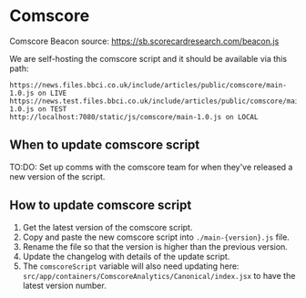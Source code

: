 # Comscore

Comscore Beacon source: https://sb.scorecardresearch.com/beacon.js

We are self-hosting the comscore script and it should be available via this path:

```
https://news.files.bbci.co.uk/include/articles/public/comscore/main-1.0.js on LIVE
https://news.test.files.bbci.co.uk/include/articles/public/comscore/main-1.0.js on TEST
http://localhost:7080/static/js/comscore/main-1.0.js on LOCAL
```

## When to update comscore script

TO:DO: Set up comms with the comscore team for when they've released a new version of the script.

## How to update comscore script

1. Get the latest version of the comscore script.
2. Copy and paste the new comscore script into `./main-{version}.js` file.
3. Rename the file so that the version is higher than the previous version.
4. Update the changelog with details of the update script.
5. The `comscoreScript` variable will also need updating here: `src/app/containers/ComscoreAnalytics/Canonical/index.jsx` to have the latest version number.
